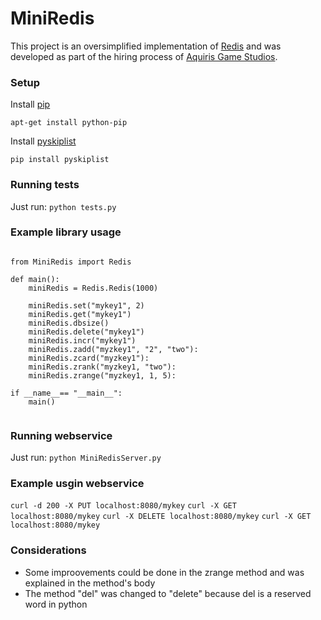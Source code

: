 # MiniRedis

This project is an oversimplified implementation of [Redis](https://redis.io/) and was developed as part of the hiring process of [Aquiris Game Studios](https://www.aquiris.com.br/).

### Setup

Install [pip](https://pypi.org/)

  `apt-get install python-pip`

Install [pyskiplist](https://github.com/geertj/pyskiplist)

  `pip install pyskiplist`

### Running tests

Just run:
    `python tests.py`


### Example library usage

```

from MiniRedis import Redis

def main():
    miniRedis = Redis.Redis(1000)
    
    miniRedis.set("mykey1", 2)
    miniRedis.get("mykey1")
    miniRedis.dbsize()
    miniRedis.delete("mykey1")
    miniRedis.incr("mykey1")
    miniRedis.zadd("myzkey1", "2", "two"):
    miniRedis.zcard("myzkey1"):
    miniRedis.zrank("myzkey1, "two"):
    miniRedis.zrange("myzkey1, 1, 5):

if __name__== "__main__":
    main()


```

### Running webservice

Just run:
    `python MiniRedisServer.py`


### Example usgin webservice

`curl -d 200 -X PUT localhost:8080/mykey`
`curl -X GET localhost:8080/mykey`
`curl -X DELETE localhost:8080/mykey`
`curl -X GET localhost:8080/mykey`


### Considerations

* Some improovements could be done in the zrange method and was explained in the method's body
* The method "del" was changed to "delete" because del is a reserved word in python
